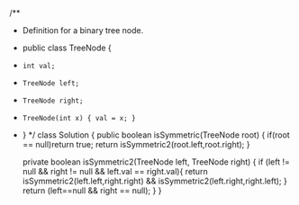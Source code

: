 /**
 * Definition for a binary tree node.
 * public class TreeNode {
 *     int val;
 *     TreeNode left;
 *     TreeNode right;
 *     TreeNode(int x) { val = x; }
 * }
 */
class Solution {
    public boolean isSymmetric(TreeNode root) {
        if(root == null)return true;
        return isSymmetric2(root.left,root.right);
    }

    private boolean isSymmetric2(TreeNode left, TreeNode right) {
        if (left != null && right != null && left.val == right.val){
            return isSymmetric2(left.left,right.right) && isSymmetric2(left.right,right.left);
        }
        return (left==null && right == null);
    }
}

